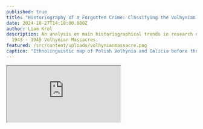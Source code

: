 ```yaml
---
published: true
title: "Historiography of a Forgotten Crime: Classifying the Volhynian Massacres"
date: 2024-10-27T14:18:00.000Z
author: Liam Krol
description: An analysis on main historiographical trends in research of the
  1943 - 1945 Volhynian Massacres.
featured: /src/content/uploads/volhynianmassacre.png
caption: "Ethnolinguistic map of Polish Volhynia and Galicia before the Second World War."
---
```


<iframe
   title="An analysis on main historiographical trends in research of the
  1943 - 1945 Volhynian Massacres."
   src="https://drive.google.com/file/d/1lMfQINJSOJWa1yJZIpe3IwTELBxH59Nm/preview"
  ></iframe>
